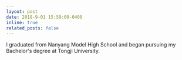 ```yaml
---
layout: post
date: 2018-9-01 15:59:00-0400
inline: true
related_posts: false
---
```


I graduated from Nanyang Model High School and began pursuing my Bachelor's degree at Tongji University.
